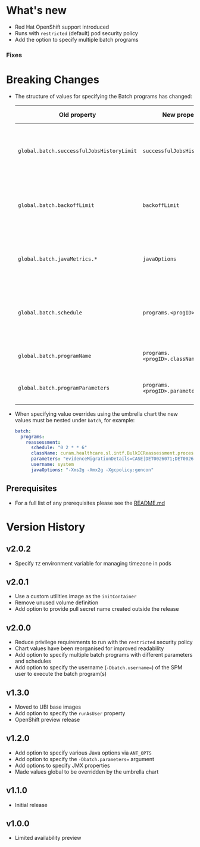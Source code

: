 # What's new

* Red Hat OpenShift support introduced
* Runs with `restricted` (default) pod security policy
* Add the option to specify multiple batch programs

### Fixes

# Breaking Changes

* The structure of values for specifying the Batch programs has changed:

  | Old property | New property | Default value | Comment |
  | ------------ | ------------ | ------------- | ------- |
  | `global.batch.successfulJobsHistoryLimit` | `successfulJobsHistoryLimit` | `3` | Different jobs can maintain different history sizes by providing this key under the respective program specification. |
  | `global.batch.backoffLimit` | `backoffLimit` | `5` | Different jobs can maintain a different number of retries by providing this key under the respective program specification. |
  | `global.batch.javaMetrics.*` | `javaOptions` | `-Xms1g -Xmx1g` | Java options to be specified via `ANT_OPTS`. Previously specified as 2 separate keys, `antOpts` and `heapSize` |
  | `global.batch.schedule` | `programs.<progID>.schedule` | `*/30 * * * *` | Different schedules can be specified for different batch jobs. The default schedule applies to any jobs queued in the system. |
  | `global.batch.programName` | `programs.<progID>.className` | `''` | Java class for the Batch batch process (`-Dbatch.program=`) |
  | `global.batch.programParameters` | `programs.<progID>.parameters` | `''` | Parameters, if any, to be passed to the batch process (`-Dbatch.parameters=`) |


* When specifying value overrides using the umbrella chart the new values must be nested under `batch`, for example:

  ```yaml
  batch:
    programs:
      reassessment:
        schedule: "0 2 * * 6"
        className: curam.healthcare.sl.intf.BulkICReassessment.process
        parameters: "evidenceMigrationDetails=CASE|DET0026071;DET0026027|CT26301"
        username: system
        javaOptions: "-Xms2g -Xmx2g -Xgcpolicy:gencon"
  ```

## Prerequisites

* For a full list of any prerequisites please see the [README.md](README.md)

# Version History

## v2.0.2

* Specify `TZ` environment variable for managing timezone in pods

## v2.0.1

* Use a custom utilities image as the `initContainer`
* Remove unused volume definition
* Add option to provide pull secret name created outside the release

## v2.0.0

* Reduce privilege requirements to run with the `restricted` security policy
* Chart values have been reorganised for improved readability
* Add option to specify multiple batch programs with different parameters and schedules
* Add option to specify the username (`-Dbatch.username=`) of the SPM user to execute the batch program(s)

## v1.3.0

* Moved to UBI base images
* Add option to specify the `runAsUser` property
* OpenShift preview release

## v1.2.0

* Add option to specify various Java options via `ANT_OPTS`
* Add option to specify the `-Dbatch.parameters=` argument
* Add options to specify JMX properties
* Made values global to be overridden by the umbrella chart

## v1.1.0

* Initial release

## v1.0.0

* Limited availability preview
